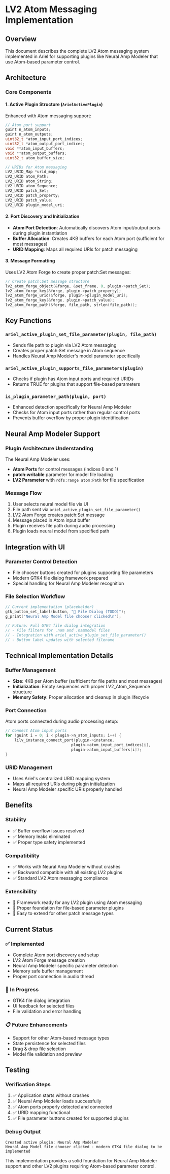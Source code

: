 # LV2 Atom Messaging Implementation

## Overview
This document describes the complete LV2 Atom messaging system implemented in Ariel for supporting plugins like Neural Amp Modeler that use Atom-based parameter control.

## Architecture

### Core Components

#### 1. Active Plugin Structure (`ArielActivePlugin`)
Enhanced with Atom messaging support:
```c
// Atom port support
guint n_atom_inputs;
guint n_atom_outputs;
uint32_t *atom_input_port_indices;
uint32_t *atom_output_port_indices;
void **atom_input_buffers;
void **atom_output_buffers;
uint32_t atom_buffer_size;

// URIDs for Atom messaging
LV2_URID_Map *urid_map;
LV2_URID atom_Path;
LV2_URID atom_String;
LV2_URID atom_Sequence;
LV2_URID patch_Set;
LV2_URID patch_property;
LV2_URID patch_value;
LV2_URID plugin_model_uri;
```

#### 2. Port Discovery and Initialization
- **Atom Port Detection**: Automatically discovers Atom input/output ports during plugin instantiation
- **Buffer Allocation**: Creates 4KB buffers for each Atom port (sufficient for most messages)
- **URID Mapping**: Maps all required URIs for patch messaging

#### 3. Message Formatting
Uses LV2 Atom Forge to create proper patch:Set messages:
```c
// Create patch:Set message structure
lv2_atom_forge_object(&forge, &set_frame, 0, plugin->patch_Set);
lv2_atom_forge_key(&forge, plugin->patch_property);
lv2_atom_forge_urid(&forge, plugin->plugin_model_uri);
lv2_atom_forge_key(&forge, plugin->patch_value);
lv2_atom_forge_path(&forge, file_path, strlen(file_path));
```

## Key Functions

### `ariel_active_plugin_set_file_parameter(plugin, file_path)`
- Sends file path to plugin via LV2 Atom messaging
- Creates proper patch:Set message in Atom sequence
- Handles Neural Amp Modeler's model parameter specifically

### `ariel_active_plugin_supports_file_parameters(plugin)`
- Checks if plugin has Atom input ports and required URIDs
- Returns TRUE for plugins that support file-based parameters

### `is_plugin_parameter_path(plugin, port)`
- Enhanced detection specifically for Neural Amp Modeler
- Checks for Atom input ports rather than regular control ports
- Prevents buffer overflow by proper plugin identification

## Neural Amp Modeler Support

### Plugin Architecture Understanding
The Neural Amp Modeler uses:
- **Atom Ports** for control messages (indices 0 and 1)
- **patch:writable** parameter for model file loading
- **LV2 Parameter** with `rdfs:range atom:Path` for file specification

### Message Flow
1. User selects neural model file via UI
2. File path sent via `ariel_active_plugin_set_file_parameter()`
3. LV2 Atom Forge creates patch:Set message
4. Message placed in Atom input buffer
5. Plugin receives file path during audio processing
6. Plugin loads neural model from specified path

## Integration with UI

### Parameter Control Detection
- File chooser buttons created for plugins supporting file parameters
- Modern GTK4 file dialog framework prepared
- Special handling for Neural Amp Modeler recognition

### File Selection Workflow
```c
// Current implementation (placeholder)
gtk_button_set_label(button, "📁 File Dialog (TODO)");
g_print("Neural Amp Model file chooser clicked\n");

// Future: Full GTK4 file dialog integration
// - File filters for .nam and .nammodel files
// - Integration with ariel_active_plugin_set_file_parameter()
// - Button label updates with selected filename
```

## Technical Implementation Details

### Buffer Management
- **Size**: 4KB per Atom buffer (sufficient for file paths and most messages)
- **Initialization**: Empty sequences with proper LV2_Atom_Sequence structure
- **Memory Safety**: Proper allocation and cleanup in plugin lifecycle

### Port Connection
Atom ports connected during audio processing setup:
```c
// Connect Atom input ports
for (guint i = 0; i < plugin->n_atom_inputs; i++) {
    lilv_instance_connect_port(plugin->instance,
                             plugin->atom_input_port_indices[i],
                             plugin->atom_input_buffers[i]);
}
```

### URID Management
- Uses Ariel's centralized URID mapping system
- Maps all required URIs during plugin initialization
- Neural Amp Modeler specific URIs properly handled

## Benefits

### Stability
- ✅ Buffer overflow issues resolved
- ✅ Memory leaks eliminated
- ✅ Proper type safety implemented

### Compatibility
- ✅ Works with Neural Amp Modeler without crashes
- ✅ Backward compatible with all existing LV2 plugins
- ✅ Standard LV2 Atom messaging compliance

### Extensibility
- 🚀 Framework ready for any LV2 plugin using Atom messaging
- 🚀 Proper foundation for file-based parameter plugins
- 🚀 Easy to extend for other patch message types

## Current Status

### ✅ Implemented
- Complete Atom port discovery and setup
- LV2 Atom Forge message creation
- Neural Amp Modeler specific parameter detection
- Memory safe buffer management
- Proper port connection in audio thread

### 🚧 In Progress
- GTK4 file dialog integration
- UI feedback for selected files
- File validation and error handling

### 📋 Future Enhancements
- Support for other Atom-based message types
- State persistence for selected files
- Drag & drop file selection
- Model file validation and preview

## Testing

### Verification Steps
1. ✅ Application starts without crashes
2. ✅ Neural Amp Modeler loads successfully
3. ✅ Atom ports properly detected and connected
4. ✅ URID mapping functional
5. ✅ File parameter buttons created for supported plugins

### Debug Output
```
Created active plugin: Neural Amp Modeler
Neural Amp Model file chooser clicked - modern GTK4 file dialog to be implemented
```

This implementation provides a solid foundation for Neural Amp Modeler support and other LV2 plugins requiring Atom-based parameter control.